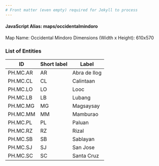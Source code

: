 ```yaml
---
# Front matter (even empty) required for Jekyll to process
---
```


#### JavaScript Alias: maps/occidentalmindoro

Map Name: Occidental Mindoro
Dimensions (Width x Height): 610x570





### List of Entities

ID | Short label | Label
---|---|---|
PH.MC.AR | AR | Abra de Ilog
PH.MC.CL | CL | Calintaan
PH.MC.LO | LO | Looc
PH.MC.LB | LB | Lubang
PH.MC.MG | MG | Magsaysay
PH.MC.MM | MM | Mamburao
PH.MC.PL | PL | Paluan
PH.MC.RZ | RZ | Rizal
PH.MC.SB | SB | Sablayan
PH.MC.SJ | SJ | San Jose
PH.MC.SC | SC | Santa Cruz